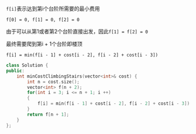 `f[i]`表示达到第i个台阶所需要的最小费用

`f[0] = 0, f[1] = 0, f[2] = 0`

由于可以从第1或者第2个台阶直接出发，因此`f[1] = f[2] = 0`

最终需要爬到第i + 1个台阶即楼顶

`f[i] = min(f[i - 1] + cost[i - 2], f[i - 2] + cost[i - 3])`

```c++
class Solution {
public:
    int minCostClimbingStairs(vector<int>& cost) {
        int n = cost.size();
        vector<int> f(n + 2);
        for(int i = 3; i <= n + 1; i ++)
        {
            f[i] = min(f[i - 1] + cost[i - 2], f[i - 2] + cost[i - 3]);
        }
        return f[n + 1];
    }
};
```

